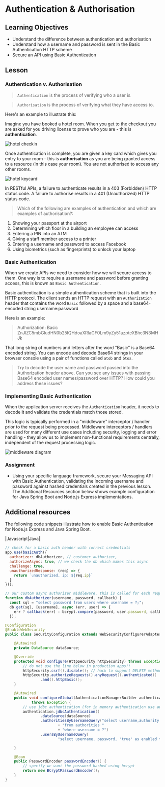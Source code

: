 # Authentication & Authorisation

## Learning Objectives
* Understand the difference between authentication and authorisation
* Understand how a username and password is sent in the Basic Authentication HTTP scheme
* Secure an API using Basic Authentication

## Lesson

### Authentication v. Authorisation

 > `Authentication` is the process of verifying who a user is. 

 > `Authorisation` is the process of verifying what they have access to. 

Here's an example to illustrate this: 

Imagine you have booked a hotel room. When you get to the checkout you are asked for you driving license to prove who you are - this is **authentication**. 

![hotel checkin](https://user-images.githubusercontent.com/1316724/102709159-a9be8200-429f-11eb-903b-12976c1f051d.png "Icons made by catkuro from https://www.flaticon.com")

Once authentication is complete, you are given a key card which gives you entry to your room - this is **authorisation** as you are being granted access to a resource (in this case your room). You are not authorised to access any other rooms.

![hotel keycard](https://user-images.githubusercontent.com/1316724/102709120-43d1fa80-429f-11eb-9d57-43906703fbf9.png "Icons made by Freepik from https://www.flaticon.com")

In RESTful APIs, a failure to authenticate results in a 403 (Forbidden) HTTP status code. A failure to authorise results in a 401 (Unauthorized) HTTP status code.

> Which of the following are examples of authentication and which are examples of authorisation?:
   1. Showing your passport at the airport
   2. Determining which floor in a building an employee can access
   3. Entering a PIN into an ATM 
   4. Giving a staff member access to a printer
   5. Entering a username and password to access Facebook
   6. Using biometrics (such as fingerprints) to unlock your laptop

### Basic Authentication

When we create APIs we need to consider how we will secure access to them. One way is to require a username and password before granting access, this is known as `Basic Authentication`. 

Basic authentication is a simple authentication scheme that is built into the HTTP protocol. The client sends an HTTP request with an `Authorization` header that contains the word `Basic` followed by a space and a base64-encoded string username:password

Here is an example:
> Authorization: Basic ZnJlZC5mbGludHN0b25lQHdoaXRlaGF0Lm9yZy51azpteXBhc3N3MHJk

That long string of numbers and letters after the word "Basic" is a Base64 encoded string. You can encode and decode Base64 strings in your browser console using a pair of functions called `atob` and `btoa`. 

> Try to decode the user name and password passed into the Authorization header above.
> Can you see any issues with passing Base64 encoded user names/password over HTTP? How could you address these issues?

### Implementing Basic Authentication
When the application server receives the `Authentication` header, it needs to decode it and validate the credentials match those stored. 

This logic is typically performed in a "middleware" interceptor / handler prior to the request being processed. Middleware interceptors / handlers are used for many different use cases including security, logging and error handling - they allow us to implement non-functional requirements centrally, independent of the request processing logic.  

![middleware diagram](https://miro.medium.com/max/960/1*Fnreje0WgqdBjjLXop9L0A.png)


### Assignment
  * Using your specific language framework, secure your Messaging API with Basic Authentication, validating the incoming username and password against hashed credentials created in the previous lesson. The Additional Resources section below shows example configuration for Java Spring Boot and Node.js Express implementations.

## Additional resources
The following code snippets illustrate how to enable Basic Authentication for Node.js Express and Java Spring Boot.

|Javascript|Java|
```javascript
// check for a basic auth header with correct credentials
app.use(basicAuth({
  authorizer: dbAuthorizer, // customer authorizer,
  authorizeAsync: true, // we check the db which makes this async
  challenge: true,
  unauthorizedResponse: (req) => {
    return `unauthorized. ip: ${req.ip}`
  }
}));

// our custom async authorizer middleware, this is called for each request
function dbAuthorizer(username, password, callback) {
  const sql = "select password from users where username = ?;";
  db.get(sql, [username], async (err, user) => {
    err ? callback(err) : bcrypt.compare(password, user.password, callback);
  });
```
```java
@Configuration
@EnableWebSecurity
public class SecurityConfiguration extends WebSecurityConfigurerAdapter {

    @Autowired
    private DataSource dataSource;

    @Override
    protected void configure(HttpSecurity httpSecurity) throws Exception {
        // do not use the line below in production apps!!
        httpSecurity.csrf().disable(); // hack to support DELETE method
        httpSecurity.authorizeRequests().anyRequest().authenticated()
                .and().httpBasic();
    }

    @Autowired
    public void configureGlobal(AuthenticationManagerBuilder authentication)
            throws Exception {
        // use jdbc authentication (for in memory authentication use authentication.inMemoryAuthentication())
        authentication.jdbcAuthentication()
                .dataSource(dataSource)
                .authoritiesByUsernameQuery("select username,authority "
                        + "from authorities "
                        + "where username = ?")
                .usersByUsernameQuery(
                        "select username, password, 'true' as enabled from users where username = ?");

    }

    @Bean
    public PasswordEncoder passwordEncoder() {
        // specify we want the password hashed using bcrypt
        return new BCryptPasswordEncoder();
    }
}
```
